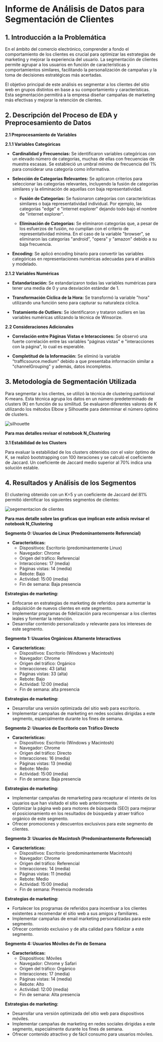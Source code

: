 # Informe de Análisis de Datos para Segmentación de Clientes

## 1. Introducción a la Problemática

En el ámbito del comercio electrónico, comprender a fondo el comportamiento de los clientes es crucial para optimizar las estrategias de marketing y mejorar la experiencia del usuario. La segmentación de clientes permite agrupar a los usuarios en función de características y comportamientos similares, facilitando la personalización de campañas y la toma de decisiones estratégicas más acertadas.

El objetivo principal de este análisis es segmentar a los clientes del sitio web en grupos distintos en base a su comportamiento y características. Esta segmentación permitirá a la empresa diseñar campañas de marketing más efectivas y mejorar la retención de clientes.

## 2. Descripción del Proceso de EDA y Preprocesamiento de Datos

**2.1 Preprocesamiento de Variables**

**2.1.1 Variables Categóricas**

* **Cardinalidad y Frecuencias:** Se identificaron variables categóricas con un elevado número de categorías, muchas de ellas con frecuencias de muestra escasas. Se estableció un umbral mínimo de frecuencia del 1% para considerar una categoría como informativa. 

* **Selección de Categorías Relevantes:** Se aplicaron criterios para seleccionar las categorías relevantes, incluyendo la fusión de categorías similares y la eliminación de aquellas con baja representatividad.

    * **Fusión de Categorías:** Se fusionaron categorías con características similares o baja representatividad individual. Por ejemplo, las categorías "edge" e "internet explorer" dejando todo bajo el nombre de "internet explorer".

    * **Eliminación de Categorías:** Se eliminaron categorías que, a pesar de los esfuerzos de fusión, no cumplían con el criterio de representatividad mínima. En el caso de la variable "browser", se eliminaron las categorías "android", "opera" y "amazon" debido a su baja frecuencia.

* **Encoding:** Se aplicó encoding binario para convertir las variables categóricas en representaciones numéricas adecuadas para el análisis y modelado.

**2.1.2 Variables Numéricas**

* **Estandarización:** Se estandarizaron todas las variables numéricas para tener una media de 0 y una desviación estándar de 1.

* **Transformación Cíclica de la Hora:** Se transformó la variable "hora" utilizando una función seno para capturar su naturaleza cíclica.

* **Tratamiento de Outliers:** Se identificaron y trataron outliers en las variables numéricas utilizando la técnica de Winsorize.

**2.2 Consideraciones Adicionales**

* **Correlación entre Páginas Vistas e Interacciones:** Se observó una fuerte correlación entre las variables "páginas vistas" e "interacciones con la página", lo cual es esperable.

* **Completitud de la Información:** Se eliminó la variable "trafficsource.medium" debido a que presentaba información similar a "channelGrouping" y además, datos incompletos.

## 3. Metodología de Segmentación Utilizada

Para segmentar a los clientes, se utilizó la técnica de clustering particional K-means. Esta técnica agrupa los datos en un número predeterminado de clusters (K) en función de su similitud. Se evaluaron diferentes valores de K utilizando los métodos Elbow y Silhouette para determinar el número óptimo de clusters.

![silhouette](silhouette.png)

**Para mas detalles revisar el notebook N_Clustering**

**3.1 Estabilidad de los Clusters**

Para evaluar la estabilidad de los clusters obtenidos con el valor óptimo de K, se realizó bootstrapping con 100 iteraciones y se calculó el coeficiente de Jaccard. Un coeficiente de Jaccard medio superior al 70% indica una solución estable.

## 4. Resultados y Análisis de los Segmentos

El clustering obtenido con un K=5 y un coeficiente de Jaccard del 81% permitió identificar los siguientes segmentos de clientes:

![segementacion de clientes](segementacion.png)

**Para mas detalle sobre las graficas que implican este anlisis revisar el notebook N_Clustering**

**Segmento 0: Usuarios de Linux (Predominantemente Referencial)**

* **Características:** 
    * Dispositivos: Escritorio (predominantemente Linux)
    * Navegador: Chrome
    * Origen del tráfico: Referencial
    * Interacciones: 17 (media)
    * Páginas vistas: 14 (media)
    * Rebote: Bajo
    * Actividad: 15:00 (media)
    * Fin de semana: Baja presencia

**Estrategias de marketing:**

* Enfocarse en estrategias de marketing de referidos para aumentar la adquisición de nuevos clientes en este segmento.
* Implementar programas de fidelización para recompensar a los clientes leales y fomentar la retención.
* Desarrollar contenido personalizado y relevante para los intereses de este segmento.

**Segmento 1: Usuarios Orgánicos Altamente Interactivos**

* **Características:** 
    * Dispositivos: Escritorio (Windows y Macintosh)
    * Navegador: Chrome
    * Origen del tráfico: Orgánico
    * Interacciones: 43 (alta)
    * Páginas vistas: 33 (alta)
    * Rebote: Bajo
    * Actividad: 12:00 (media)
    * Fin de semana: alta presencia

**Estrategias de marketing:**

* Desarrollar una versión optimizada del sitio web para escritorio.
* Implementar campañas de marketing en redes sociales dirigidas a este segmento, especialmente durante los fines de semana.


**Segmento 2: Usuarios de Escritorio con Tráfico Directo**

* **Características:** 
    * Dispositivos: Escritorio (Windows y Macintosh)
    * Navegador: Chrome
    * Origen del tráfico: Directo
    * Interacciones: 16 (media)
    * Páginas vistas: 13 (media)
    * Rebote: Medio
    * Actividad: 15:00 (media)
    * Fin de semana: Baja presencia

**Estrategias de marketing:**

* Implementar campañas de remarketing para recapturar el interés de los usuarios que han visitado el sitio web anteriormente.
* Optimizar la página web para motores de búsqueda (SEO) para mejorar el posicionamiento en los resultados de búsqueda y atraer tráfico orgánico de este segmento.
* Ofrecer promociones y descuentos exclusivos para este segmento de clientes.

**Segmento 3: Usuarios de Macintosh (Predominantemente Referencial)**

* **Características:** 
    * Dispositivos: Escritorio (predominantemente Macintosh)
    * Navegador: Chrome
    * Origen del tráfico: Referencial
    * Interacciones: 14 (media)
    * Páginas vistas: 11 (media)
    * Rebote: Medio
    * Actividad: 15:00 (media)
    * Fin de semana: Presencia moderada

**Estrategias de marketing:**

* Fortalecer los programas de referidos para incentivar a los clientes existentes a recomendar el sitio web a sus amigos y familiares.
* Implementar campañas de email marketing personalizadas para este segmento.
* Ofrecer contenido exclusivo y de alta calidad para fidelizar a este segmento.

**Segmento 4: Usuarios Móviles de Fin de Semana**

* **Características:** 
    * Dispositivos: Móviles
    * Navegador: Chrome y Safari
    * Origen del tráfico: Orgánico
    * Interacciones: 17 (media)
    * Páginas vistas: 14 (media)
    * Rebote: Alto
    * Actividad: 12:00 (media)
    * Fin de semana: Alta presencia

**Estrategias de marketing:**

* Desarrollar una versión optimizada del sitio web para dispositivos móviles.
* Implementar campañas de marketing en redes sociales dirigidas a este segmento, especialmente durante los fines de semana.
* Ofrecer contenido atractivo y de fácil consumo para usuarios móviles.
